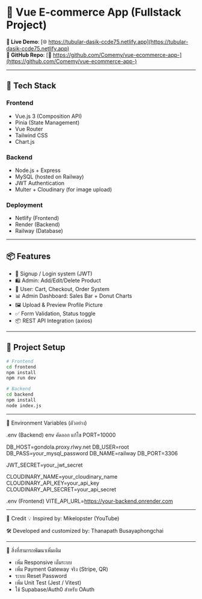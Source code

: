 # 🛒 Vue E-commerce App (Fullstack Project)

**🔗 Live Demo**: [🌐 https://tubular-dasik-ccde75.netlify.app](https://tubular-dasik-ccde75.netlify.app)  
**🔗 GitHub Repo**: [📁 https://github.com/Comemy/vue-ecommerce-app-](https://github.com/Comemy/vue-ecommerce-app-)

---

## 🧰 Tech Stack

### Frontend
- Vue.js 3 (Composition API)
- Pinia (State Management)
- Vue Router
- Tailwind CSS
- Chart.js

### Backend
- Node.js + Express
- MySQL (hosted on Railway)
- JWT Authentication
- Multer + Cloudinary (for image upload)

### Deployment
- Netlify (Frontend)
- Render (Backend)
- Railway (Database)

---

## 📦 Features

- 👤 Signup / Login system (JWT)
- 🛍️ Admin: Add/Edit/Delete Product
- 🛒 User: Cart, Checkout, Order System
- 📊 Admin Dashboard: Sales Bar + Donut Charts
- 🖼️ Upload & Preview Profile Picture
- ✅ Form Validation, Status toggle
- 📦 REST API Integration (axios)

---

## 🔧 Project Setup



```bash
# Frontend
cd frontend
npm install
npm run dev

# Backend
cd backend
npm install
node index.js
```

---

🔐 Environment Variables (ตัวอย่าง)

.env (Backend)
env
คัดลอก
แก้ไข
PORT=10000

DB_HOST=gondola.proxy.rlwy.net
DB_USER=root
DB_PASS=your_mysql_password
DB_NAME=railway
DB_PORT=3306

JWT_SECRET=your_jwt_secret

CLOUDINARY_NAME=your_cloudinary_name
CLOUDINARY_API_KEY=your_api_key
CLOUDINARY_API_SECRET=your_api_secret

.env (Frontend)
VITE_API_URL=https://your-backend.onrender.com

---

🙏 Credit
💡 Inspired by: Mikelopster (YouTube)

🛠️ Developed and customized by: Thanapath Busayaphongchai

---

🚀 สิ่งที่สามารถพัฒนาเพิ่มเติม
- เพิ่ม Responsive เต็มระบบ
- เพิ่ม Payment Gateway จริง (Stripe, QR)
- ระบบ Reset Password
- เพิ่ม Unit Test (Jest / Vitest)
- ใช้ Supabase/Auth0 สำหรับ OAuth
